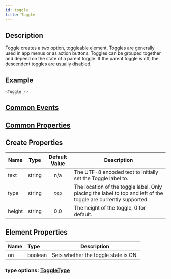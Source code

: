 ```yaml
---
id: toggle
title: Toggle
---
```


## Description

Toggle creates a two option, toggleable element. Toggles are generally used in app menus or as action buttons. Toggles can be grouped together and depend on the state of a parent toggle. If the parent toggle is off, the descendent toggles are usually disabled.

## Example

```javascript
<Toggle />
```

## [Common Events](../types/Events.md)

## [Common Properties](../types/Properties.md)

## Create Properties

| Name   | Type   | Default Value | Description                                                                                                     |
| ------ | ------ | :-----------: | --------------------------------------------------------------------------------------------------------------- |
| text   | string |      n/a      | The UTF-8 encoded text to initially set the Toggle label to.                                                    |
| type   | string |     `top`     | The location of the toggle label. Only placing the label to top and left of the toggle are currently supported. |
| height | string |      0.0      | The height of the toggle, 0 for default.                                                                        |

## Element Properties

| Name | Type    | Description                          |
| :--- | :------ | ------------------------------------ |
| on   | boolean | Sets whether the toggle state is ON. |

### type options: [ToggleType](../types/ToggleType.md)
